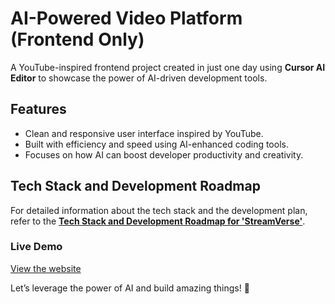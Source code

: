 # AI-Powered Video Platform (Frontend Only)

A YouTube-inspired frontend project created in just one day using **Cursor AI Editor** to showcase the power of AI-driven development tools.

## Features
- Clean and responsive user interface inspired by YouTube.
- Built with efficiency and speed using AI-enhanced coding tools.
- Focuses on how AI can boost developer productivity and creativity.

## Tech Stack and Development Roadmap  
For detailed information about the tech stack and the development plan, refer to the [**Tech Stack and Development Roadmap for 'StreamVerse'**](./roadmap.md).

### Live Demo  
[View the website](https://streamverse-ai.netlify.app)

Let’s leverage the power of AI and build amazing things! 🚀
